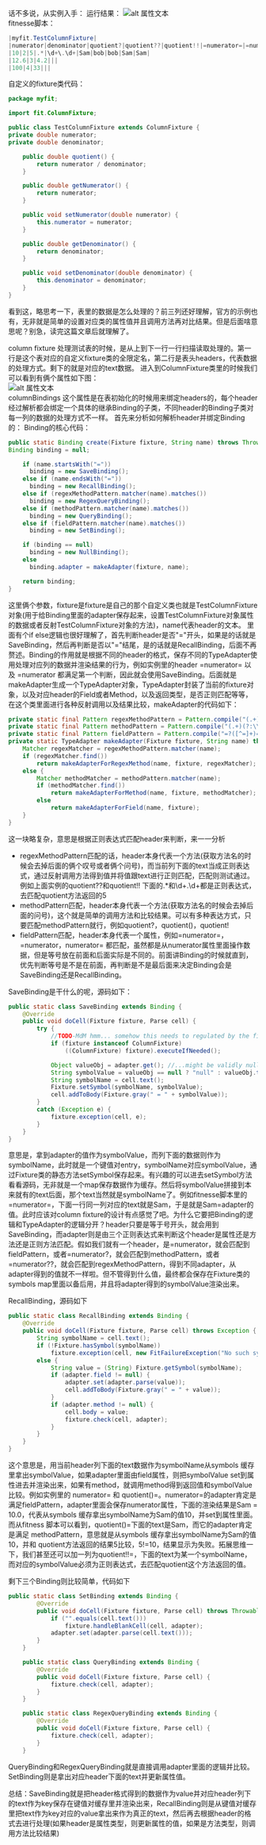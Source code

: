 话不多说，从实例入手：
运行结果：
![alt 属性文本](../../imgs/result.png)<br>
fitnesse脚本：
``` java
|myfit.TestColumnFixture|
|numerator|denominator|quotient?|quotient??|quotient!!|=numerator=|=numerator|numerator=|numerator=|quotient()=|
|10|2|5|.*|\d+\.\d+|Sam|bob|bob|Sam|Sam|
|12.6|3|4.2|||
|100|4|33|||
```
自定义的fixture类代码：
```java
package myfit;

import fit.ColumnFixture;

public class TestColumnFixture extends ColumnFixture {
private double numerator;
private double denominator;

    public double quotient() {
        return numerator / denominator;
    }

    public double getNumerator() {
        return numerator;
    }

    public void setNumerator(double numerator) {
        this.numerator = numerator;
    }

    public double getDenominator() {
        return denominator;
    }

    public void setDenominator(double denominator) {
        this.denominator = denominator;
    }
}
```
看到这，略思考一下，表里的数据是怎么处理的？前三列还好理解，官方的示例也有，无非就是简单的设置对应类的属性值并且调用方法再对比结果。但是后面啥意思呢？别急，读完这篇文章后就理解了。

column fixture 处理测试表的时候，是从上到下一行一行扫描读取处理的。第一行是这个表对应的自定义fixture类的全限定名，第二行是表头headers，代表数据的处理方式。剩下的就是对应的text数据。
进入到ColumnFixture类里的时候我们可以看到有俩个属性如下图：<br>
![alt 属性文本](../../imgs/columnFixtureCode.png)<br>
columnBindings 这个属性是在表初始化的时候用来绑定headers的，每个header经过解析都会绑定一个具体的继承Binding的子类，不同header的Binding子类对每一列的数据的处理方式不一样。
首先来分析如何解析header并绑定Binding的：
Binding的核心代码：
```java
public static Binding create(Fixture fixture, String name) throws Throwable {
Binding binding = null;

    if (name.startsWith("="))
      binding = new SaveBinding();
    else if (name.endsWith("="))
      binding = new RecallBinding();
    else if (regexMethodPattern.matcher(name).matches())
      binding = new RegexQueryBinding();
    else if (methodPattern.matcher(name).matches())
      binding = new QueryBinding();
    else if (fieldPattern.matcher(name).matches())
      binding = new SetBinding();

    if (binding == null)
      binding = new NullBinding();
    else
      binding.adapter = makeAdapter(fixture, name);

    return binding;
}
```
这里俩个参数，fixture是fixture是自己的那个自定义类也就是TestColumnFixture对象(用于给Binding里面的adapter保存起来，设置TestColumnFixture对象属性的数据或者反射TestColumnFixture对象的方法)，name代表header的文本。
里面有个if else逻辑也很好理解了，首先判断header是否"="开头，如果是的话就是SaveBinding，然后再判断是否以"="结尾，是的话就是RecallBinding，后面不再赘述。Binding的作用就是根据不同的header的格式，保存不同的TypeAdapter使用处理对应列的数据并渲染结果的行为，例如实例里的header =numerator= 以及 =numerator 都满足第一个判断，因此就会使用SaveBinding。后面就是makeAdapter生成一个TypeAdapter对象，TypeAdapter封装了当前的fixture对象，以及对应header的Field或者Method，以及返回类型，是否正则匹配等等，在这个类里面进行各种反射调用以及结果比较，makeAdapter的代码如下：
```java
private static final Pattern regexMethodPattern = Pattern.compile("(.+)(?:\\?\\?|!!)");
private static final Pattern methodPattern = Pattern.compile("(.+)(?:\\(\\)|\\?|!)");
private static final Pattern fieldPattern = Pattern.compile("=?([^=]+)=?");
private static TypeAdapter makeAdapter(Fixture fixture, String name) throws Throwable {
    Matcher regexMatcher = regexMethodPattern.matcher(name);
    if (regexMatcher.find())
        return makeAdapterForRegexMethod(name, fixture, regexMatcher);
    else {
        Matcher methodMatcher = methodPattern.matcher(name);
        if (methodMatcher.find())
            return makeAdapterForMethod(name, fixture, methodMatcher);
        else
            return makeAdapterForField(name, fixture);
    }   
}
```
这一块略复杂，意思是根据正则表达式匹配header来判断，来一一分析

- regexMethodPattern匹配的话，header本身代表一个方法(获取方法名的时候会去掉后面的俩个叹号或者俩个问号)，而当前列下面的text当成正则表达式，通过反射调用方法得到值并将值跟text进行正则匹配，匹配则测试通过。例如上面实例的quotient??和quotient!! 下面的.*和\d+\.\d+都是正则表达式，去匹配quotient方法返回的5
- methodPattern匹配，header本身代表一个方法(获取方法名的时候会去掉后面的问号)，这个就是简单的调用方法和比较结果。可以有多种表达方式，只要匹配methodPattern就行，例如quotient?，quotient()，quotient!
- fieldPattern匹配，header本身代表一个属性，例如=numerator=，=numerator，numerator= 都匹配，虽然都是从numerator属性里面操作数据，但是等号放在前面和后面实际是不同的。前面讲Binding的时候就直到，优先判断等号是不是在前面，再判断是不是最后面来决定Binding会是SaveBinding还是RecallBinding。

SaveBinding是干什么的呢，源码如下：
```java
public static class SaveBinding extends Binding {
    @Override
    public void doCell(Fixture fixture, Parse cell) {
        try {
            //TODO-MdM hmm... somehow this needs to regulated by the fixture.
            if (fixture instanceof ColumnFixture)
                ((ColumnFixture) fixture).executeIfNeeded();

            Object valueObj = adapter.get(); //...might be validly null
            String symbolValue = valueObj == null ? "null" : valueObj.toString();
            String symbolName = cell.text();
            Fixture.setSymbol(symbolName, symbolValue);
            cell.addToBody(Fixture.gray(" = " + symbolValue));
        }
        catch (Exception e) {
            fixture.exception(cell, e);
        }
    }
}
```
意思是，拿到adapter的值作为symbolValue，而列下面的数据则作为symbolName，此时就是一个键值对entry，symbolName对应symbolValue，通过Fixture类的静态方法setSymbol保存起来。有兴趣的可以进去setSymbol方法看看源码，无非就是一个map保存数据作为缓存。然后将symbolValue拼接到本来就有的text后面，那个text当然就是symbolName了。例如fitnesse脚本里的=numerator=，下面一行同一列对应的text就是Sam，于是就是Sam=adapter的值。此时应该对column fixture的设计有点感觉了吧。为什么它要把Binding的逻辑和TypeAdapter的逻辑分开？header只要是等于号开头，就会用到SaveBinding，而adapter则是由三个正则表达式来判断这个header是属性还是方法还是正则方法匹配。假如我们就有一个header，是=numerator，就会匹配到fieldPattern，或者=numerator?，就会匹配到methodPattern，或者=numerator??，就会匹配到regexMethodPattern，得到不同adapter，从adapter得到的值就不一样啦。但不管得到什么值，最终都会保存在Fixture类的symbols map里面以备后用，并且将adapter得到的symbolValue渲染出来。

RecallBinding，源码如下
```java
public static class RecallBinding extends Binding {
    @Override
    public void doCell(Fixture fixture, Parse cell) throws Exception {
        String symbolName = cell.text();
        if (!Fixture.hasSymbol(symbolName))
            fixture.exception(cell, new FitFailureException("No such symbol: " + symbolName));
        else {
            String value = (String) Fixture.getSymbol(symbolName);
            if (adapter.field != null) {
                adapter.set(adapter.parse(value));
                cell.addToBody(Fixture.gray(" = " + value));
            }
            if (adapter.method != null) {
                cell.body = value;
                fixture.check(cell, adapter);
            }
        }
    }
}
```
这个意思是，用当前header列下面的text数据作为symbolName从symbols 缓存里拿出symbolValue，如果adapter里面由field属性，则把symbolValue set到属性进去并渲染出来，如果有method，就调用method得到返回值和symbolValue比较。例如实例里的 numerator= 和 quotient()=。numerator=的adapter肯定是满足fieldPattern，adapter里面会保存numerator属性，下面的渲染结果是Sam = 10.0，代表从symbols 缓存拿出symbolName为Sam的值10，并set到属性里面。而从fitness 脚本可以看到，quotient()=下面的text是Sam，而它的adapter肯定是满足 methodPattern，意思就是从symbols 缓存拿出symbolName为Sam的值10，并和 quotient方法返回的结果5比较，5!=10，结果显示为失败。拓展思维一下，我们甚至还可以加一列为quotient!!=，下面的text为某一个symbolName，而对应的symbolValue必须为正则表达式，去匹配quotient这个方法返回的值。

剩下三个Binding则比较简单，代码如下
```java
public static class SetBinding extends Binding {
		@Override
		public void doCell(Fixture fixture, Parse cell) throws Throwable {
			if ("".equals(cell.text()))
				fixture.handleBlankCell(cell, adapter);
			adapter.set(adapter.parse(cell.text()));
		}
	}

	public static class QueryBinding extends Binding {
		@Override
		public void doCell(Fixture fixture, Parse cell) {
			fixture.check(cell, adapter);
		}
	}

	public static class RegexQueryBinding extends Binding {
		@Override
		public void doCell(Fixture fixture, Parse cell) {
			fixture.check(cell, adapter);
		}
	}
```
QueryBinding和RegexQueryBinding就是直接调用adapter里面的逻辑并比较。SetBinding则是拿出对应header下面的text并更新属性值。

总结：SaveBinding就是把header格式得到的数据作为value并对应header列下的text作为key保存在键值对缓存里并渲染出来，RecallBinding则是从键值对缓存里把text作为key对应的value拿出来作为真正的text，然后再去根据header的格式去进行处理(如果header是属性类型，则更新属性的值，如果是方法类型，则调用方法比较结果)